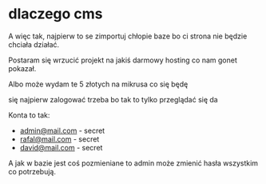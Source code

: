 # dlaczego cms

A więc tak, najpierw to se zimportuj chłopie baze bo ci strona nie będzie chciała działać.

Postaram się wrzucić projekt na jakiś darmowy hosting co nam gonet pokazał.

Albo może wydam te 5 złotych na mikrusa co się będę

się najpierw zalogować trzeba bo tak to tylko przeglądać się da

Konta to tak:
   - admin@mail.com - secret
   - rafal@mail.com - secret
   - david@mail.com - secret

A jak w bazie jest coś pozmieniane to admin może zmienić hasła wszystkim co potrzebują.
